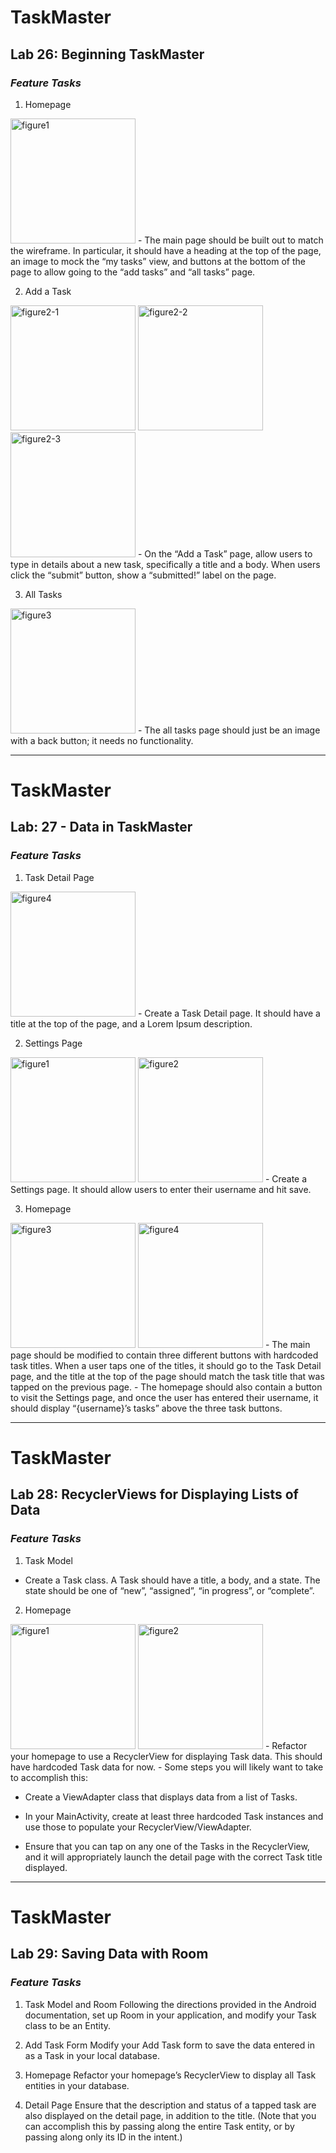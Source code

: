 # TaskMaster

## Lab 26: Beginning TaskMaster
### ***Feature Tasks***
1. Homepage
<img src="screenshots/lab26/figure1.png" alt="figure1" width="200"/>
- The main page should be built out to match the wireframe. In particular, it should have a heading at the top of the page, an image to mock the “my tasks” view, and buttons at the bottom of the page to allow going to the “add tasks” and “all tasks” page.

2. Add a Task
<img src="screenshots/lab26/figure2-1.png" alt="figure2-1" width="200"/>
<img src="screenshots/lab26/figure2-2.png" alt="figure2-2" width="200"/>
<img src="screenshots/lab26/figure2-3.png" alt="figure2-3" width="200"/>
- On the “Add a Task” page, allow users to type in details about a new task, specifically a title and a body. When users click the “submit” button, show a “submitted!” label on the page.

3. All Tasks
<img src="screenshots/lab26/figure3.png" alt="figure3" width="200"/>
- The all tasks page should just be an image with a back button; it needs no functionality.

***

# TaskMaster

## Lab: 27 - Data in TaskMaster
### ***Feature Tasks***
1. Task Detail Page
<img src="screenshots/lab27/figure4.png" alt="figure4" width="200"/>
- Create a Task Detail page. It should have a title at the top of the page, and a Lorem Ipsum description.

2. Settings Page
<img src="screenshots/lab27/figure1.png" alt="figure1" width="200"/>
<img src="screenshots/lab27/figure2.png" alt="figure2" width="200"/>
- Create a Settings page. It should allow users to enter their username and hit save.

3. Homepage
<img src="screenshots/lab27/figure3.png" alt="figure3" width="200"/>
<img src="screenshots/lab27/figure4.png" alt="figure4" width="200"/>
- The main page should be modified to contain three different buttons with hardcoded task titles. When a user taps one of the titles, it should go to the Task Detail page, and the title at the top of the page should match the task title that was tapped on the previous page.
- The homepage should also contain a button to visit the Settings page, and once the user has entered their username, it should display “{username}’s tasks” above the three task buttons.

***

# TaskMaster

## Lab 28: RecyclerViews for Displaying Lists of Data
### ***Feature Tasks***
1. Task Model
- Create a Task class. A Task should have a title, a body, and a state. The state should be one of “new”, “assigned”, “in progress”, or “complete”.

2. Homepage

<img src="screenshots/lab28/figure1.png" alt="figure1" width="200"/>
<img src="screenshots/lab28/figure2.png" alt="figure2" width="200"/>
- Refactor your homepage to use a RecyclerView for displaying Task data. This should have hardcoded Task data for now.
- Some steps you will likely want to take to accomplish this:

- Create a ViewAdapter class that displays data from a list of Tasks.
- In your MainActivity, create at least three hardcoded Task instances and use those to populate your RecyclerView/ViewAdapter.

- Ensure that you can tap on any one of the Tasks in the RecyclerView, and it will appropriately launch the detail page with the correct Task title displayed.

***

# TaskMaster

## Lab 29: Saving Data with Room
### ***Feature Tasks***
1. Task Model and Room
Following the directions provided in the Android documentation, set up Room in your application, and modify your Task class to be an Entity.

2. Add Task Form
Modify your Add Task form to save the data entered in as a Task in your local database.

3. Homepage
Refactor your homepage’s RecyclerView to display all Task entities in your database.

4. Detail Page
Ensure that the description and status of a tapped task are also displayed on the detail page, in addition to the title. (Note that you can accomplish this by passing along the entire Task entity, or by passing along only its ID in the intent.)